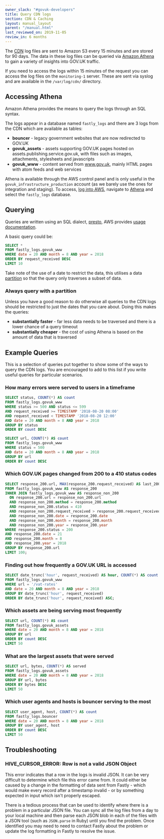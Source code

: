 ```yaml
---
owner_slack: "#govuk-developers"
title: Query CDN logs
section: CDN & Caching
layout: manual_layout
parent: "/manual.html"
last_reviewed_on: 2019-11-05
review_in: 6 months
---
```


The [CDN](/manual/cdn.html) log files are sent to Amazon S3 every 15 minutes
and are stored for 90 days. The data in these log files can be queried via
[Amazon Athena][] to gain a variety of insights into GOV.UK traffic.

If you need to access the logs within 15 minutes of the request you can
access the log files on the `monitoring-1` server. These are sent via syslog and
are available in the `/var/log/cdn/` directory.

[Amazon Athena]: https://aws.amazon.com/athena/

## Accessing Athena

Amazon Athena provides the means to query the logs through an SQL syntax.

The logs appear in a database named `fastly_logs` and there are 3 logs from
the CDN which are available as tables:

- **bouncer** - legacy government websites that are now redirected to GOV.UK
- **govuk_assets** - assets supporting GOV.UK pages hosted on
  assets.publishing.service.gov.uk, with files such as images, attachments,
  stylesheets and javascripts
- **govuk_www** - content served from www.gov.uk, mainly HTML pages with atom
  feeds and web services

Athena is available through the AWS control panel and is only useful in
the `govuk_infrastructure_production` account (as we barely use the ones for
integration and staging). To access,
[log into AWS](/manual/seeing-things-in-the-aws-console.html), navigate to
[Athena](https://eu-west-1.console.aws.amazon.com/athena) and select the
`fastly_logs` database.

## Querying

Queries are written using an SQL dialect, [presto](https://prestodb.io/),
AWS provides [usage documentation][query-language].

A basic query could be:

```sql
SELECT *
FROM fastly_logs.govuk_www
WHERE date = 20 AND month = 8 AND year = 2018
ORDER BY request_received DESC
LIMIT 10
```

Take note of the use of a date to restrict the data, this utilises a
data [partition][] so that the query only traverses a subset of data.

### Always query with a partition

Unless you have a good reason to do otherwise all queries to the CDN logs
should be restricted to just the dates that you care about. Doing this makes
the queries:

- **substantially faster** - far less data needs to be traversed and there is a
  lower chance of a query timeout
- **substantially cheaper** - the cost of using Athena is based on the amount
  of data that is traversed

[partition]: https://docs.aws.amazon.com/athena/latest/ug/partitions.html
[query-language]: https://docs.aws.amazon.com/athena/latest/ug/functions-operators-reference-section.html

## Example Queries

This is a selection of queries put together to show some of the ways to
query the CDN logs. You are encouraged to add to this list if you
write useful queries for particular scenarios.

### How many errors were served to users in a timeframe

```sql
SELECT status, COUNT(*) AS count
FROM fastly_logs.govuk_www
WHERE status >= 500 AND status <= 599
AND request_received >= TIMESTAMP '2018-08-20 08:00'
AND request_received < TIMESTAMP '2018-08-20 12:00'
AND date = 20 AND month = 8 AND year = 2018
GROUP BY status
ORDER BY count DESC
```

```sql
SELECT url, COUNT(*) AS count
FROM fastly_logs.govuk_www
WHERE status = 500
AND date = 20 AND month = 8 AND year = 2018
GROUP BY url
ORDER BY count DESC
```

### Which GOV.UK pages changed from 200 to a 410 status codes

```sql
SELECT response_200.url, MAX(response_200.request_received) AS last_200_response, MIN(response_non_200.request_received) AS first_non_200_response
FROM fastly_logs.govuk_www AS response_200
INNER JOIN fastly_logs.govuk_www AS response_non_200
  ON response_200.url = response_non_200.url
  AND response_non_200.method = response_200.method
  AND response_non_200.status = 410
  AND response_non_200.request_received > response_200.request_received
  AND response_non_200.date = response_200.date
  AND response_non_200.month = response_200.month
  AND response_non_200.year = response_200.year
WHERE response_200.status = 200
AND response_200.date = 21
AND response_200.month = 8
AND response_200.year = 2018
GROUP BY response_200.url
LIMIT 100;
```

### Finding out how frequently a GOV.UK URL is accessed

```sql
SELECT date_trunc('hour', request_received) AS hour, COUNT(*) AS count
FROM fastly_logs.govuk_www
WHERE url = '/vat-rates'
AND date = 20 AND month = 8 AND year = 2018
GROUP BY date_trunc('hour', request_received)
ORDER BY date_trunc('hour', request_received) ASC;
```

### Which assets are being serving most frequently

```sql
SELECT url, COUNT(*) AS count
FROM fastly_logs.govuk_assets
WHERE date = 20 AND month = 8 AND year = 2018
GROUP BY url
ORDER BY count DESC
LIMIT 50
```

### What are the largest assets that were served

```sql
SELECT url, bytes, COUNT(*) AS served
FROM fastly_logs.govuk_assets
WHERE date = 20 AND month = 8 AND year = 2018
GROUP BY url, bytes
ORDER BY bytes DESC
LIMIT 50
```

### Which user agents and hosts is bouncer serving to the most

```sql
SELECT user_agent, host, COUNT(*) AS count
FROM fastly_logs.bouncer
WHERE date = 20 AND month = 8 AND year = 2018
GROUP BY user_agent, host
ORDER BY count DESC
LIMIT 50
```

## Troubleshooting

### HIVE_CURSOR_ERROR: Row is not a valid JSON Object

This error indicates that a row in the logs is invalid JSON. It can be very
difficult to determine which file this error came from. It could either be
caused by a change in the formatting of data sent from Fastly - which would
make every record after a timestamp invalid -  or by something expected in
input which isn't properly escaped.

There is a tedious process that can be used to identify where there is a
problem in a particular JSON file. You can sync all the log files from a day
to your local machine and then parse each JSON blob in each of the files with a
JSON tool (such as `JSON.parse` in Ruby) until you find the problem. Once
identified you may need to need to contact Fastly about the
problem or update the log formatting in Fastly to resolve the issue.
